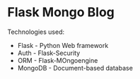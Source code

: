 # Flask Mongo Blog

Technologies used:

- Flask - Python Web framework
- Auth - Flask-Security
- ORM - Flask-MOngoengine
- MongoDB - Document-based database
